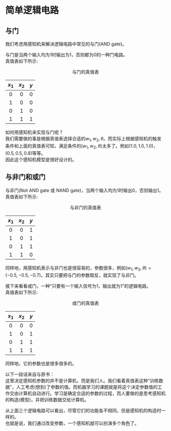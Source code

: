 # 简单逻辑电路

## 与门

我们考虑用感知机来解决逻辑电路中常见的与门(AND gate)。

与门是当两个输入均为1时输出为1，否则都为0的一种门电路。
<br>
真值表如下所示:

<center>与门的真值表</center>

| $x_{1}$ | $x_{2}$ | $y$ |
| :----:  | :----: | :----: |
| 0 | 0 | 0 |
| 1 | 0 | 0 |
| 0 | 1 | 0 |
| 1 | 1 | 1 |

如何用感知机来实现与门呢？
<br>
我们需要做的事是根据真值表选择合适的$w_{1},w_{2},\theta$。而实际上根据感知机的触发条件和上面的真值表可知，满足条件的$(w_{1},w_{2},\theta)$太多了。例如$(1.0,1.0,1.0)$，$(0.5, 0.5, 0.8)$等等。
<br>
因此这个感知机模型是很好设计的。

## 与非门和或门
与非门(Not AND gate 或 NAND gate)，当两个输入均为1时输出0，否则输出1。
<br>
真值表如下所示:
<center>与非门的真值表</center>

| $x_{1}$ | $x_{2}$ | $y$ |
| :----:  | :----: | :----: |
| 0 | 0 | 1 |
| 1 | 0 | 1 |
| 0 | 1 | 1 |
| 1 | 1 | 0 |

同样地，用感知机表示与非门也是很容易的，参数很多，例如$(w_{1},w_{2},\theta) = (-0.5,-0.5,-0.7)$。其实只要把与门的参数取反，就实现了与非门。
<br>

接下来看看或门，一种“只要有一个输入信号为1，输出就为1”的逻辑电路。
<br>
真值表如下所示:
<center>或门的真值表</center>

| $x_{1}$ | $x_{2}$ | $y$ |
| :----:  | :----: | :----: |
| 0 | 0 | 0 |
| 1 | 0 | 1 |
| 0 | 1 | 1 |
| 1 | 1 | 1 |

同样地，它的参数也是很多很多的。

以下一段话来自与原书：
<br>
这里决定感知机参数的并不是计算机，而是我们人。我们看着真值表这种“训练数据”，人工考虑(想到)了参数的值。而机器学习的课题就是将这个决定参数值的工作交由计算机自动进行。学习是确定合适的参数的过程，而人要做的是思考感知机的构造(模型)，并把训练数据交给计算机。

从上面三个逻辑电路可以看出，尽管它们的功能各不相同，但是感知机的构造时一样的。
<br>
也就是说，我们通过改变参数，一个感知机就可以扮演多个角色了。